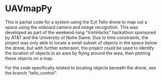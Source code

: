 # UAVmapPy

This is partial code for a system using the DJI Tello drone to map out a space using the onboard camera and image recognition.  This was developed as part of the weekend-long "IrishHacks" hackathon sponsored by AT&T and the University of Notre Dame.  Due to time constraints, the project was only able to locate a small subset of objects in the space below the drone, but with further extension, the project could be used to identify the location of objects in an area by flying around the area, then plotting these objects on a map.

For the code specifically related to locating objects beneath the drone, see the branch "tello_control".

